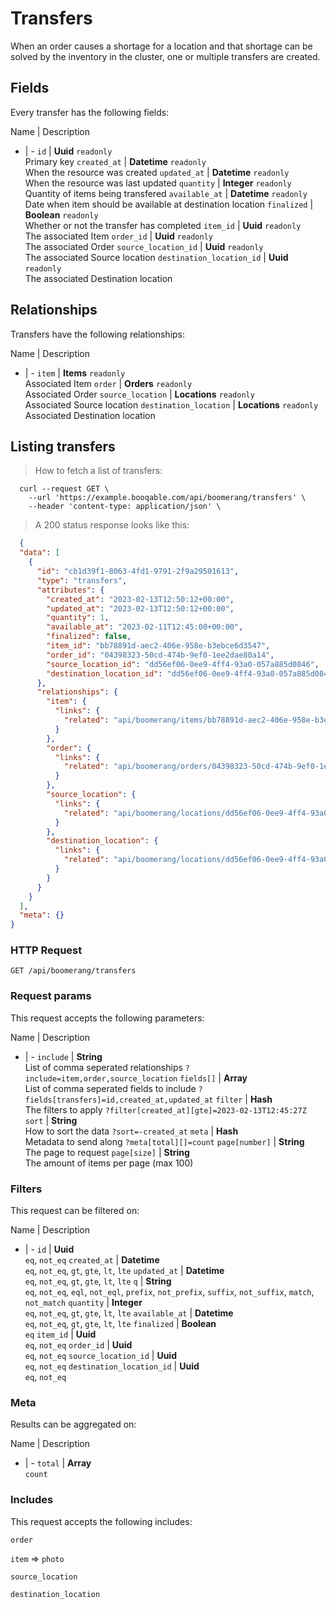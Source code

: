 # Transfers

When an order causes a shortage for a location and that shortage can be solved by the inventory in the cluster, one or multiple transfers are created.

## Fields
Every transfer has the following fields:

Name | Description
- | -
`id` | **Uuid** `readonly`<br>Primary key
`created_at` | **Datetime** `readonly`<br>When the resource was created
`updated_at` | **Datetime** `readonly`<br>When the resource was last updated
`quantity` | **Integer** `readonly`<br>Quantity of items being transfered
`available_at` | **Datetime** `readonly`<br>Date when item should be available at destination location
`finalized` | **Boolean** `readonly`<br>Whether or not the transfer has completed
`item_id` | **Uuid** `readonly`<br>The associated Item
`order_id` | **Uuid** `readonly`<br>The associated Order
`source_location_id` | **Uuid** `readonly`<br>The associated Source location
`destination_location_id` | **Uuid** `readonly`<br>The associated Destination location


## Relationships
Transfers have the following relationships:

Name | Description
- | -
`item` | **Items** `readonly`<br>Associated Item
`order` | **Orders** `readonly`<br>Associated Order
`source_location` | **Locations** `readonly`<br>Associated Source location
`destination_location` | **Locations** `readonly`<br>Associated Destination location


## Listing transfers



> How to fetch a list of transfers:

```shell
  curl --request GET \
    --url 'https://example.booqable.com/api/boomerang/transfers' \
    --header 'content-type: application/json' \
```

> A 200 status response looks like this:

```json
  {
  "data": [
    {
      "id": "cb1d39f1-8063-4fd1-9791-2f9a29501613",
      "type": "transfers",
      "attributes": {
        "created_at": "2023-02-13T12:50:12+00:00",
        "updated_at": "2023-02-13T12:50:12+00:00",
        "quantity": 1,
        "available_at": "2023-02-11T12:45:00+00:00",
        "finalized": false,
        "item_id": "bb78891d-aec2-406e-958e-b3ebce6d3547",
        "order_id": "04398323-50cd-474b-9ef0-1ee2dae80a14",
        "source_location_id": "dd56ef06-0ee9-4ff4-93a0-057a885d0846",
        "destination_location_id": "dd56ef06-0ee9-4ff4-93a0-057a885d0846"
      },
      "relationships": {
        "item": {
          "links": {
            "related": "api/boomerang/items/bb78891d-aec2-406e-958e-b3ebce6d3547"
          }
        },
        "order": {
          "links": {
            "related": "api/boomerang/orders/04398323-50cd-474b-9ef0-1ee2dae80a14"
          }
        },
        "source_location": {
          "links": {
            "related": "api/boomerang/locations/dd56ef06-0ee9-4ff4-93a0-057a885d0846"
          }
        },
        "destination_location": {
          "links": {
            "related": "api/boomerang/locations/dd56ef06-0ee9-4ff4-93a0-057a885d0846"
          }
        }
      }
    }
  ],
  "meta": {}
}
```

### HTTP Request

`GET /api/boomerang/transfers`

### Request params

This request accepts the following parameters:

Name | Description
- | -
`include` | **String** <br>List of comma seperated relationships `?include=item,order,source_location`
`fields[]` | **Array** <br>List of comma seperated fields to include `?fields[transfers]=id,created_at,updated_at`
`filter` | **Hash** <br>The filters to apply `?filter[created_at][gte]=2023-02-13T12:45:27Z`
`sort` | **String** <br>How to sort the data `?sort=-created_at`
`meta` | **Hash** <br>Metadata to send along `?meta[total][]=count`
`page[number]` | **String** <br>The page to request
`page[size]` | **String** <br>The amount of items per page (max 100)


### Filters

This request can be filtered on:

Name | Description
- | -
`id` | **Uuid** <br>`eq`, `not_eq`
`created_at` | **Datetime** <br>`eq`, `not_eq`, `gt`, `gte`, `lt`, `lte`
`updated_at` | **Datetime** <br>`eq`, `not_eq`, `gt`, `gte`, `lt`, `lte`
`q` | **String** <br>`eq`, `not_eq`, `eql`, `not_eql`, `prefix`, `not_prefix`, `suffix`, `not_suffix`, `match`, `not_match`
`quantity` | **Integer** <br>`eq`, `not_eq`, `gt`, `gte`, `lt`, `lte`
`available_at` | **Datetime** <br>`eq`, `not_eq`, `gt`, `gte`, `lt`, `lte`
`finalized` | **Boolean** <br>`eq`
`item_id` | **Uuid** <br>`eq`, `not_eq`
`order_id` | **Uuid** <br>`eq`, `not_eq`
`source_location_id` | **Uuid** <br>`eq`, `not_eq`
`destination_location_id` | **Uuid** <br>`eq`, `not_eq`


### Meta

Results can be aggregated on:

Name | Description
- | -
`total` | **Array** <br>`count`


### Includes

This request accepts the following includes:

`order`


`item` => 
`photo`




`source_location`


`destination_location`





